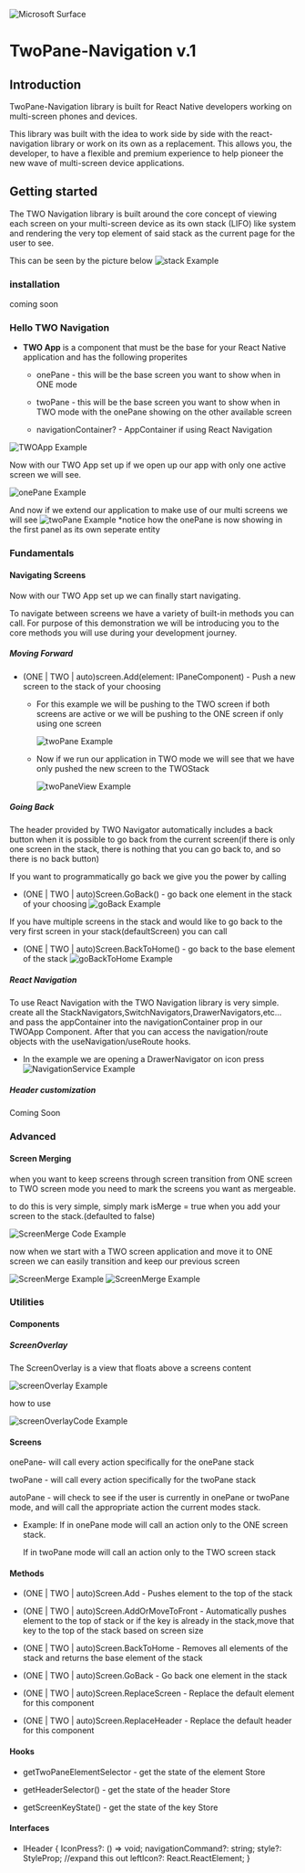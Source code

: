 ![Microsoft Surface](https://assets.onestore.ms/cdnfiles/external/uhf/long/9a49a7e9d8e881327e81b9eb43dabc01de70a9bb/images/microsoft-gray.png)

# TwoPane-Navigation v.1

## Introduction

TwoPane-Navigation library is built for React Native developers working on
multi-screen phones and devices.

This library was built with the idea to work side by side with the react-navigation library or work on its own as a replacement. This allows you, the developer, to have a flexible and premium experience to help pioneer the new wave of multi-screen device applications.

## Getting started

The TWO Navigation library is built around the core concept of viewing each screen on your multi-screen device as its own stack (LIFO) like system and rendering the very top element of said stack as the current page for the user to see.

This can be seen by the picture below
![stack Example](docs/stackExample.png)

### installation

coming soon

### Hello TWO Navigation

- **TWO App** is a component that must be the base for your React Native application and has the following properites

  - onePane - this will be the base screen you want to show when in ONE mode

  - twoPane - this will be the base screen you want to show when in TWO mode with the onePane showing on the other available screen

  - navigationContainer? - AppContainer if using React Navigation

![TWOApp Example](docs/TWOApp.png)

Now with our TWO App set up if we open up our app with only one active screen we will see.

![onePane Example](docs/onePaneExample.png)

And now if we extend our application to make use of our multi screens we will see
![twoPane Example](docs/twoPaneExample.png)
\*notice how the onePane is now showing in the first panel as its own seperate entity

### Fundamentals

#### Navigating Screens

Now with our TWO App set up we can finally start navigating.

To navigate between screens we have a variety of built-in methods you can call. For purpose of this demonstration we will be introducing you to the core methods you will use during your development journey.

##### Moving Forward

- (ONE | TWO | auto)screen.Add(element: IPaneComponent) - Push a new screen to the stack of your choosing

  - For this example we will be pushing to the TWO screen if both screens are active or we will be pushing to the ONE screen if only using one screen

    ![twoPane Example](docs/addingScreenExample.png)

  - Now if we run our application in TWO mode we will see that we have only pushed the new screen to the TWOStack

    ![twoPaneView Example](docs/addingScreenViewExample.png)

##### Going Back

The header provided by TWO Navigator automatically includes a back button when it is possible to go back from the current screen(if there is only one screen in the stack, there is nothing that you can go back to, and so there is no back button)

If you want to programmatically go back we give you the power by calling

- (ONE | TWO | auto)Screen.GoBack() - go back one element in the stack of your choosing
  ![goBack Example](docs/GoBackExample.png)

If you have multiple screens in the stack and would like to go back to the very first screen in your stack(defaultScreen) you can call

- (ONE | TWO | auto)Screen.BackToHome() - go back to the base element of the stack
  ![goBackToHome Example](docs/BackToHomeExample.png)

##### React Navigation

To use React Navigation with the TWO Navigation library is very simple.
create all the StackNavigators,SwitchNavigators,DrawerNavigators,etc... and pass the appContainer into the navigationContainer prop in our TWOApp Component. After that you can access the navigation/route objects with the useNavigation/useRoute hooks.

- In the example we are opening a DrawerNavigator on icon press
  ![NavigationService Example](docs/navigationReferenceExample.PNG)

##### Header customization

Coming Soon

### Advanced

#### Screen Merging

when you want to keep screens through screen transition from ONE screen to TWO screen mode you need to mark the screens you want as mergeable.

to do this is very simple, simply mark isMerge = true when you add your screen to the stack.(defaulted to false)

![ScreenMerge Code Example](docs/ScreenMergeCodeExample.PNG)

now when we start with a TWO screen application and move it to ONE screen we can easily transition and keep our previous screen 

![ScreenMerge Example](docs/addingScreenViewExample.png)
![ScreenMerge Example](docs/ScreenMergeExample.png)


### Utilities

#### Components

##### ScreenOverlay

The ScreenOverlay is a view that floats above a screens content

![screenOverlay Example](docs/screenOverlayExample.png)

how to use

![screenOverlayCode Example](docs/screenOverlayCodeExample.png)

#### Screens

onePane- will call every action specifically for the onePane stack

twoPane - will call every action specifically for the twoPane stack

autoPane - will check to see if the user is currently in onePane or twoPane mode,
and will call the appropriate action the current modes stack.

- Example:
  If in onePane mode will call an action only to the ONE screen stack.

  If in twoPane mode will call an action only to the TWO screen stack

#### Methods

- (ONE | TWO | auto)Screen.Add - Pushes element to the top of the stack

- (ONE | TWO | auto)Screen.AddOrMoveToFront - Automatically pushes element to the top of stack or if the key is already in the stack,move that key to the top of the stack based on screen size

- (ONE | TWO | auto)Screen.BackToHome - Removes all elements of the stack and returns the base element of the stack

- (ONE | TWO | auto)Screen.GoBack - Go back one element in the stack

- (ONE | TWO | auto)Screen.ReplaceScreen - Replace the default element for this component

- (ONE | TWO | auto)Screen.ReplaceHeader - Replace the default header for this component

#### Hooks

- getTwoPaneElementSelector - get the state of the element Store

- getHeaderSelector() - get the state of the header Store

- getScreenKeyState() - get the state of the key Store

#### Interfaces

- IHeader {
  IconPress?: () => void;
  navigationCommand?: string;
  style?: StyleProp<ViewStyle>; //expand this out
  leftIcon?: React.ReactElement;
  }

